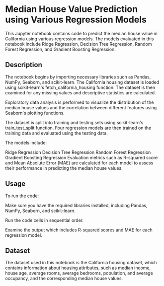 # Median House Value Prediction using Various Regression Models

This Jupyter notebook contains code to predict the median house value in California using various regression models. The models evaluated in this notebook include Ridge Regression, Decision Tree Regression, Random Forest Regression, and Gradient Boosting Regression.

## Description

The notebook begins by importing necessary libraries such as Pandas, NumPy, Seaborn, and scikit-learn. The California housing dataset is loaded using scikit-learn's fetch_california_housing function. The dataset is then examined for any missing values and descriptive statistics are calculated.

Exploratory data analysis is performed to visualize the distribution of the median house values and the correlation between different features using Seaborn's plotting functions.

The dataset is split into training and testing sets using scikit-learn's train_test_split function. Four regression models are then trained on the training data and evaluated using the testing data. 

The models include:

Ridge Regression
Decision Tree Regression
Random Forest Regression
Gradient Boosting Regression
Evaluation metrics such as R-squared score and Mean Absolute Error (MAE) are calculated for each model to assess their performance in predicting the median house values.

## Usage

To run the code:

Make sure you have the required libraries installed, including Pandas, NumPy, Seaborn, and scikit-learn.

Run the code cells in sequential order.

Examine the output which includes R-squared scores and MAE for each regression model.

## Dataset

The dataset used in this notebook is the California housing dataset, which contains information about housing attributes, such as median income, house age, average rooms, average bedrooms, population, and average occupancy, and the corresponding median house values.
